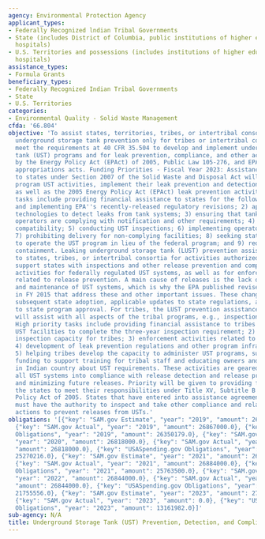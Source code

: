 ```yaml
---
agency: Environmental Protection Agency
applicant_types:
- Federally Recognized lndian Tribal Governments
- State (includes District of Columbia, public institutions of higher education and
  hospitals)
- U.S. Territories and possessions (includes institutions of higher education and
  hospitals)
assistance_types:
- Formula Grants
beneficiary_types:
- Federally Recognized Indian Tribal Governments
- State
- U.S. Territories
categories:
- Environmental Quality - Solid Waste Management
cfda: '66.804'
objective: 'To assist states, territories, tribes, or intertribal consortia (leaking
  underground storage tank prevention only for tribes or intertribal consortia) that
  meet the requirements at 40 CFR 35.504 to develop and implement underground storage
  tank (UST) programs and for leak prevention, compliance, and other activities authorized
  by the Energy Policy Act (EPAct) of 2005, Public Law 105-276, and EPA''s annual
  appropriations acts. Funding Priorities - Fiscal Year 2023: Assistance agreements
  to states under Section 2007 of the Solid Waste and Disposal Act will support core
  program UST activities, implement their leak prevention and detection programs,
  as well as the 2005 Energy Policy Act (EPAct) leak prevention activities. High priority
  tasks include providing financial assistance to states for the following: 1) adopting
  and implementing EPA''s recently-released regulatory revisions; 2) approving specific
  technologies to detect leaks from tank systems; 3) ensuring that tank owners and
  operators are complying with notification and other requirements; 4) ensuring equipment
  compatibility; 5) conducting UST inspections; 6) implementing operator training;
  7) prohibiting delivery for non-complying facilities; 8) seeking state program approval
  to operate the UST program in lieu of the federal program; and 9) requiring secondary
  containment. Leaking underground storage tank (LUST) prevention assistance agreements
  to states, tribes, or intertribal consortia for activities authorized by EPAct will
  support states with inspections and other release prevention and compliance assurance
  activities for federally regulated UST systems, as well as for enforcement activities
  related to release prevention. A main cause of releases is the lack of proper operation
  and maintenance of UST systems, which is why the EPA published revised UST regulations
  in FY 2015 that address these and other important issues. These changes will require
  subsequent state adoption, applicable updates to state regulations, and updates
  to state program approval. For tribes, the LUST prevention assistance agreements
  will assist with all aspects of the tribal programs, e.g., inspection capacity.
  High priority tasks include providing financial assistance to tribes for: 1) inspecting
  UST facilities to complete the three-year inspection requirement; 2) developing
  inspection capacity for tribes; 3) enforcement activities related to release prevention;
  4) development of leak prevention regulations and other program infrastructure;
  5) helping tribes develop the capacity to administer UST programs, such as providing
  funding to support training for tribal staff and educating owners and operators
  in Indian country about UST requirements. These activities are geared toward bringing
  all UST systems into compliance with release detection and release prevention requirements
  and minimizing future releases. Priority will be given to providing funds to enable
  the states to meet their responsibilities under Title XV, Subtitle B of the Energy
  Policy Act of 2005. States that have entered into assistance agreements with EPA
  must have the authority to inspect and take other compliance and related enforcement
  actions to prevent releases from USTs.'
obligations: '[{"key": "SAM.gov Estimate", "year": "2019", "amount": 26867000.0},
  {"key": "SAM.gov Actual", "year": "2019", "amount": 26867000.0}, {"key": "USASpending.gov
  Obligations", "year": "2019", "amount": 26350179.0}, {"key": "SAM.gov Estimate",
  "year": "2020", "amount": 26818000.0}, {"key": "SAM.gov Actual", "year": "2020",
  "amount": 26818000.0}, {"key": "USASpending.gov Obligations", "year": "2020", "amount":
  25270216.0}, {"key": "SAM.gov Estimate", "year": "2021", "amount": 26884000.0},
  {"key": "SAM.gov Actual", "year": "2021", "amount": 26884000.0}, {"key": "USASpending.gov
  Obligations", "year": "2021", "amount": 25763500.0}, {"key": "SAM.gov Estimate",
  "year": "2022", "amount": 26844000.0}, {"key": "SAM.gov Actual", "year": "2022",
  "amount": 26844000.0}, {"key": "USASpending.gov Obligations", "year": "2022", "amount":
  21755556.0}, {"key": "SAM.gov Estimate", "year": "2023", "amount": 27801000.0},
  {"key": "SAM.gov Actual", "year": "2023", "amount": 0.0}, {"key": "USASpending.gov
  Obligations", "year": "2023", "amount": 13161982.0}]'
sub-agency: N/A
title: Underground Storage Tank (UST) Prevention, Detection, and Compliance Program
---
```

